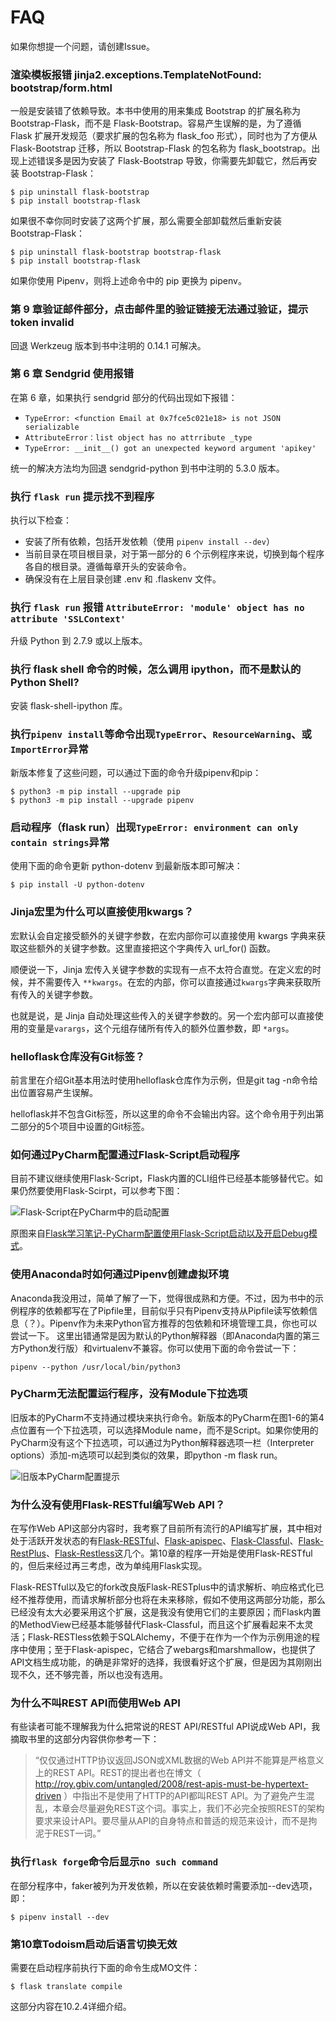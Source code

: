 # FAQ

如果你想提一个问题，请创建Issue。

### 渲染模板报错 jinja2.exceptions.TemplateNotFound: bootstrap/form.html

一般是安装错了依赖导致。本书中使用的用来集成 Bootstrap 的扩展名称为 Bootstrap-Flask，而不是 Flask-Bootstrap。容易产生误解的是，为了遵循 Flask 扩展开发规范（要求扩展的包名称为 flask_foo 形式），同时也为了方便从 Flask-Bootstrap 迁移，所以 Bootstrap-Flask 的包名称为 flask_bootstrap。出现上述错误多是因为安装了 Flask-Bootstrap 导致，你需要先卸载它，然后再安装 Bootstrap-Flask：

```
$ pip uninstall flask-bootstrap
$ pip install bootstrap-flask
```

如果很不幸你同时安装了这两个扩展，那么需要全部卸载然后重新安装 Bootstrap-Flask：

```
$ pip uninstall flask-bootstrap bootstrap-flask
$ pip install bootstrap-flask
```

如果你使用 Pipenv，则将上述命令中的 pip 更换为 pipenv。

### 第 9 章验证邮件部分，点击邮件里的验证链接无法通过验证，提示 token invalid

回退 Werkzeug 版本到书中注明的 0.14.1 可解决。

### 第 6 章 Sendgrid 使用报错

在第 6 章，如果执行 sendgrid 部分的代码出现如下报错：

- `TypeError: <function Email at 0x7fce5c021e18> is not JSON serializable`
- `AttributeError：list object has no attrribute _type`
- `TypeError: __init__() got an unexpected keyword argument 'apikey'`

统一的解决方法均为回退 sendgrid-python 到书中注明的 5.3.0 版本。

### 执行 `flask run` 提示找不到程序

执行以下检查：
* 安装了所有依赖，包括开发依赖（使用 `pipenv install --dev`）
* 当前目录在项目根目录，对于第一部分的 6 个示例程序来说，切换到每个程序各自的根目录。遵循每章开头的安装命令。
* 确保没有在上层目录创建 .env 和 .flaskenv 文件。

### 执行 `flask run` 报错 `AttributeError: 'module' object has no attribute 'SSLContext'`

升级 Python 到 2.7.9 或以上版本。

### 执行 flask shell 命令的时候，怎么调用 ipython，而不是默认的 Python Shell?

安装 flask-shell-ipython 库。

### 执行`pipenv install`等命令出现`TypeError`、`ResourceWarning`、或`ImportError`异常

新版本修复了这些问题，可以通过下面的命令升级pipenv和pip：

```
$ python3 -m pip install --upgrade pip
$ python3 -m pip install --upgrade pipenv
```

### 启动程序（flask run）出现`TypeError: environment can only contain strings`异常

使用下面的命令更新 python-dotenv 到最新版本即可解决：

```
$ pip install -U python-dotenv
```

### Jinja宏里为什么可以直接使用kwargs？

宏默认会自定接受额外的关键字参数，在宏内部你可以直接使用 kwargs 字典来获取这些额外的关键字参数。这里直接把这个字典传入 url_for() 函数。

顺便说一下，Jinja 宏传入关键字参数的实现有一点不太符合直觉。在定义宏的时候，并不需要传入 `**kwargs`。在宏的内部，你可以直接通过`kwargs`字典来获取所有传入的关键字参数。

也就是说，是 Jinja 自动处理这些传入的关键字参数的。另一个宏内部可以直接使用的变量是`varargs`，这个元组存储所有传入的额外位置参数，即 `*args`。


### helloflask仓库没有Git标签？

前言里在介绍Git基本用法时使用helloflask仓库作为示例，但是git tag -n命令给出位置容易产生误解。

helloflask并不包含Git标签，所以这里的命令不会输出内容。这个命令用于列出第二部分的5个项目中设置的Git标签。

### 如何通过PyCharm配置通过Flask-Script启动程序

目前不建议继续使用Flask-Script，Flask内置的CLI组件已经基本能够替代它。如果仍然要使用Flask-Scirpt，可以参考下图：

![Flask-Script在PyCharm中的启动配置](http://helloflask.com/images/pycharm-flask-script.png)

原图来自[Flask学习笔记-PyCharm配置使用Flask-Script启动以及开启Debug模式](https://my.oschina.net/ykbj/blog/618475)。

### 使用Anaconda时如何通过Pipenv创建虚拟环境

Anaconda我没用过，简单了解了一下，觉得很成熟和方便。不过，因为书中的示例程序的依赖都写在了Pipfile里，目前似乎只有Pipenv支持从Pipfile读写依赖信息（？）。Pipenv作为未来Python官方推荐的包依赖和环境管理工具，你也可以尝试一下。
这里出错通常是因为默认的Python解释器（即Anaconda内置的第三方Python发行版）和virtualenv不兼容。你可以使用下面的命令尝试一下：
```
pipenv --python /usr/local/bin/python3
```

### PyCharm无法配置运行程序，没有Module下拉选项

旧版本的PyCharm不支持通过模块来执行命令。新版本的PyCharm在图1-6的第4点位置有一个下拉选项，可以选择Module name，而不是Script。如果你使用的PyCharm没有这个下拉选项，可以通过为Python解释器选项一栏（Interpreter options）添加-m选项可以起到类似的效果，即python -m flask run。

![旧版本PyCharm配置提示](http://helloflask.com/images/pycharm-m.png)


### 为什么没有使用Flask-RESTful编写Web API？

在写作Web API这部分内容时，我考察了目前所有流行的API编写扩展，其中相对处于活跃开发状态的有[Flask-RESTful](https://github.com/flask-restful/flask-restful)、[Flask-apispec](https://github.com/jmcarp/flask-apispec)、[Flask-Classful](https://github.com/teracyhq/flask-classful)、[Flask-RestPlus](https://github.com/noirbizarre/flask-restplus)、[Flask-Restless](https://github.com/jfinkels/flask-restless)这几个。第10章的程序一开始是使用Flask-RESTful的，但后来经过再三考虑，改为单纯用Flask实现。

Flask-RESTful以及它的fork改良版Flask-RESTplus中的请求解析、响应格式化已经不推荐使用，而请求解析部分也将在未来移除，假如不使用这两部分功能，那么已经没有太大必要采用这个扩展，这是我没有使用它们的主要原因；而Flask内置的MethodView已经基本能够替代Flask-Classful，而且这个扩展看起来不太灵活；Flask-RESTless依赖于SQLAlchemy，不便于在作为一个作为示例用途的程序中使用；至于Flask-apispec，它结合了webargs和marshmallow，也提供了API文档生成功能，的确是非常好的选择，我很看好这个扩展，但是因为其刚刚出现不久，还不够完善，所以也没有选用。

### 为什么不叫REST API而使用Web API
有些读者可能不理解我为什么把常说的REST API/RESTful API说成Web API，我摘取书里的这部分内容供你参考一下：

> “仅仅通过HTTP协议返回JSON或XML数据的Web API并不能算是严格意义上的REST API。REST的提出者也在博文（ http://roy.gbiv.com/untangled/2008/rest-apis-must-be-hypertext-driven ）中指出不是使用了HTTP的API都叫REST API。为了避免产生混乱，本章会尽量避免REST这个词。事实上，我们不必完全按照REST的架构要求来设计API。要尽量从API的自身特点和普适的规范来设计，而不是拘泥于REST一词。”


### 执行`flask forge`命令后显示`no such command`

在部分程序中，faker被列为开发依赖，所以在安装依赖时需要添加--dev选项，即：
```
$ pipenv install --dev
```

### 第10章Todoism启动后语言切换无效

需要在启动程序前执行下面的命令生成MO文件：
```
$ flask translate compile
```
这部分内容在10.2.4详细介绍。
